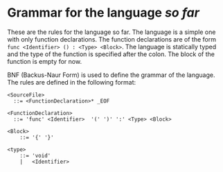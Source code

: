 # Grammar for the language *so far*
These are the rules for the language so far. The language is a simple one with only function declarations. The function declarations are of the form `func <Identifier> () : <Type> <Block>`. The language is statically typed and the type of the function is specified after the colon. The block of the function is empty for now.

BNF (Backus-Naur Form) is used to define the grammar of the language. The rules are defined in the following format:
```bnf
<SourceFile> 
  ::= <FunctionDeclaration>* _EOF
```

```bnf
<FunctionDeclaration> 
  ::= 'func' <Identifier>  '(' ')' ':' <Type> <Block>
```

```bnf
<Block>
    ::= '{' '}'
```

```bnf
<type>
    ::= 'void'
    |   <Identifier>
```
